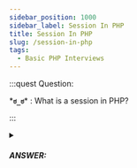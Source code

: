 ```yaml
---
sidebar_position: 1000
sidebar_label: Session In PHP
title: Session In PHP
slug: /session-in-php
tags:
  - Basic PHP Interviews
---
```


:::quest Question:

\***`ಠ_ಠ`**\* : 
What is a session in PHP?

:::

<details>
  <summary><h5>ANSWER:</h5></summary>

  \***`◔̯◔`**\* :
In PHP, a session is a mechanism that allows ***a server to store information about a user across multiple requests***.

When a user first visits a website, a unique session ID is generated by the server and stored in a cookie on the user's browser, or added to the URL if cookies are disabled. Subsequent requests from the same user will include this session ID, allowing the server to retrieve any stored session data.

Session data can be used to store information about the user, such as their username or shopping cart contents. This information can be accessed across multiple pages or even multiple sessions ***until the user closes their browser or the session expires***.

Here's an example of how to start a session and store data in it:

```php
// Start the session
session_start();

// Store data in the session
$_SESSION['username'] = 'john_doe';
$_SESSION['cart'] = array('product1', 'product2', 'product3');

```
To retrieve data from the session, we can simply access the `$_SESSION` variable again:

```php
// Retrieve data from the session
$username = $_SESSION['username'];
$cart = $_SESSION['cart'];
```

</details>